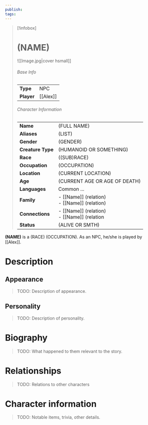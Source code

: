 ```yaml
---
publish: 
tags:
---
```

> [!infobox]  
> # (NAME) 
> ![[Image.jpg|cover hsmall]]  
> ###### Base Info
> | | |  
> |---|---|  
> | **Type** | NPC |
> | **Player** | [[Alex]] |
> ###### Character Information  
> | | |  
> |---|---|  
> | **Name** | (FULL NAME) |
> | **Aliases** | (LIST) |
> | **Gender** | (GENDER) | 
> | **Creature Type** | (HUMANOID OR SOMETHING) |
> | **Race** | ((SUB)RACE) |  
> | **Occupation** | (OCCUPATION) |  
> | **Location** | (CURRENT LOCATION) |
> | **Age** | (CURRENT AGE OR AGE OF DEATH) |
> | **Languages** | Common ... |  
> | **Family** | - [[Name]] (relation)<br>- [[Name]] (relation) |
> | **Connections** | - [[Name]] (relation)<br>- [[Name]] (relation |
> | **Status** | (ALIVE OR SMTH) |

**(NAME)** is a (RACE) (OCCUPATION). As an NPC, he/she is played by [[Alex]].
# Description
## Appearance
> TODO: Description of appearance.
## Personality
> TODO: Description of personality.
# Biography
> TODO: What happened to them relevant to the story.
# Relationships
> TODO: Relations to other characters
# Character information
> TODO: Notable items, trivia, other details.